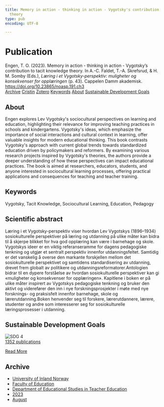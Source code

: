 ```yaml
---
title: Memory in action - thinking in action - Vygotsky's contribution to tacit knowledge
  theory
type: pub
encoding: UTF-8

---
```

<h1>Publication</h1>
<article id="csl-bib-container-428UL8QI" class="csl-bib-container">
  <div class="csl-bib-body"> <div class="csl-entry">Engen, T. O. (2023). Memory in action - thinking in action - Vygotsky’s contribution to tacit knowledge theory. In A.-C. Faldet, T.-A. Skrefsrud, &#38; H. M. Somby (Eds.), <i>Læring i et Vygotsky-perspektiv: muligheter og konsekvenser for opplæringen</i> (p. 43). Cappelen Damm akademisk. <a href="https://doi.org/10.23865/noasp.191.ch3">https://doi.org/10.23865/noasp.191.ch3</a></div> </div>
  <div class="csl-bib-buttons">
    <a href="#taxonomy-article-428UL8QI" alt="archive" class="csl-bib-button">Archive</a>
    <a href="https://app.cristin.no/results/show.jsf?id=2168680" alt="Cristin" class="csl-bib-button">Cristin</a>
    <a href="http://zotero.org/groups/5881554/items/428UL8QI" alt="Zotero" class="csl-bib-button">Zotero</a>
    <a href="#keywords-article-428UL8QI" alt="keywords" class="csl-bib-button">Keywords</a>
    <a href="#about-article-428UL8QI" alt="about_pub" class="csl-bib-button">About</a>
    <a href="#sdg-article-428UL8QI" alt="sdg" class="csl-bib-button">Sustainable Development Goals</a>
  </div>
  <div id="csl-bib-meta-container-428UL8QI"></div>
</article>
<div id="csl-bib-meta-428UL8QI" class="csl-bib-meta">
  <article id="about-article-428UL8QI" class="about_pub-article">
    <h1>About</h1>
    Engen explores Lev Vygotsky's sociocultural perspectives on learning and education, highlighting their relevance for improving teaching practices in schools and kindergartens. Vygotsky's ideas, which emphasize the importance of social interactions and cultural context in learning, offer valuable insights for modern educational thinking. This book contrasts Vygotsky's approach with current global trends towards standardized education driven by policymakers and reformers. By examining various research projects inspired by Vygotsky's theories, the authors provide a deeper understanding of how these perspectives can impact educational practices. The book is aimed at researchers, educators, students, and anyone interested in sociocultural learning processes, offering practical applications and consequences for teaching and teacher training.
  </article>
  <article id="keywords-article-428UL8QI" class="keywords-article">
    <h1>Keywords</h1>
    Vygotsky, Tacit Knowledge, Sociocultural Learning, Education, Pedagogy
  </article>
  <article id="abstract-article-428UL8QI" class="abstract-article">
    <h1>Scientific abstract</h1>
    Læring i et Vygotsky-perspektiv viser hvordan Lev Vygotskys (1896–1934) sosiokulturelle perspektiver på læring og utdanning på ulike måter kan bidra til å skjerpe blikket for hva god opplæring kan være i barnehage og skole. Vygotskys ideer er en viktig referanseramme for dagens pedagogiske tenkning og utgjør et sentralt perspektiv innenfor utdanningsfeltet. Samtidig er det vanskelig å overse den markante forskjellen mellom det sosiokulturelle perspektivet og samtidens standardisering av utdanning, drevet frem globalt av politikere og utdanningsreformatorer.Antologien bidrar til en dypere forståelse av hvordan sosiokulturelle perspektiver kan gi «muligheter og konsekvenser for opplæringen». Kapitlene i boken er på ulike måter inspirert av Vygotskys pedagogiske tenkning og bruker den aktivt og viderefører den inn i nye forskningsprosjekter i møte med nye forsknings- og praksisfelt innenfor barnehage, skole og lærerutdanning.Boken henvender seg til forskere, lærerutdannere, lærere, studenter og andre som interesserer seg for sosiokulturelle læringsprosesser i utdanning.
  </article>
  <article id="sdg-article-428UL8QI" class="sdg-article">
    <h1>Sustainable Development Goals</h1>
    <div class="sdg-container"><div id="sdg4" class="sdg">
        <img src="{{< params subfolder >}}images/sdg/sdg04_en.png" class="image" alt="SDG 4">
        <div class="sdg-overlay">
          <a href="{{< params subfolder >}}en/archive/?sdg=4#archive" class="sdg-publication-count"><span>1352</span> publications</a>
          <p><a href="https://sdgs.un.org/goals/goal4" class="sdg-read-more">Read More</a></p>
        </div>
      </div></div>
  </article>
  <article id="taxonomy-article-428UL8QI" class="taxonomy-article">
    <h1>Archive</h1>
    <ul>
      <li><a href="{{< params subfolder >}}en/archive/?key=3DCRN523">University of Inland Norway</a></li>
      <li><a href="{{< params subfolder >}}en/archive/?key=WYNZA47F">Faculty of Education</a></li>
      <li><a href="{{< params subfolder >}}en/archive/?key=BKPR6TE7">Department of Educational Studies in Teacher Education</a></li>
      <li><a href="{{< params subfolder >}}en/archive/?key=TKXB7BTS">2023</a></li>
      <li><a href="{{< params subfolder >}}en/archive/?key=28X3QSHA">August</a></li>
    </ul>
  </article>
</div>
